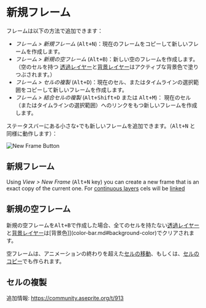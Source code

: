 # 新規フレーム

フレームは以下の方法で追加できます：

* *フレーム > 新規フレーム* (<kbd>Alt+N</kbd>)：現在のフレームをコピーして新しいフレームを作成します。
* *フレーム > 新規の空フレーム* (<kbd>Alt+B</kbd>)：新しい空のフレームを作成します。
   （空のセルを持つ [透過レイヤー](layers.md#transparent-layers)と[背景レイヤー](layers.md#background-layer)はアクティブな背景色で塗りつぶされます。）
* *フレーム > セルの複製* (<kbd>Alt+D</kbd>)：現在のセル、またはタイムラインの選択範囲をコピーして新しいフレームを作成します。
* *フレーム > 結合セルの複製* (<kbd>Alt+Shift+D</kbd> または <kbd>Alt+M</kbd>)：
  現在のセル（またはタイムラインの選択範囲）へのリンクをもつ新しいフレームを作成します。

ステータスバーにある小さな`+`でも新しいフレームを追加できます。（<kbd>Alt+N</kbd> と同様に動作します）：

![New Frame Button](new-frame/new-frame-button.png)

## 新規フレーム

Using *View > New Frame* (<kbd>Alt+N</kbd> key) you can create a new frame that
is an exact copy of the current one. For [continuous layers](continuous-layers.md)
cels will be [linked](linked-cels.md)

## 新規の空フレーム

新規の空フレームを<kbd>Alt+B</kbd>で作成した場合、全てのセルを持たない[透過レイヤー](layers.md#transparent-layers)と[背景レイヤー](layers.md#background-layer)は[背景色]](color-bar.md#background-color)でクリアされます。

空フレームは、アニメーションの終わりを超えた[セルの移動](move-cels.md)、もしくは、[セルのコピー](copy-cels.md)でも作られます。

## セルの複製

追加情報: https://community.aseprite.org/t/913
